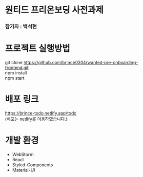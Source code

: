 # 원티드 프리온보딩 사전과제

### 참가자 : 백석현

# 프로젝트 실행방법

git clone https://github.com/brince0304/wanted-pre-onboarding-frontend.git
<br>
npm install
<br>
npm start

# 배포 링크
https://brince-todo.netlify.app/todo <br>
(배포는 netlify를 이용하였습니다.)

# 개발 환경
- WebStorm
- React
- Styled-Components
- Material-UI
